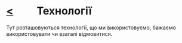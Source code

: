 # [<](tools.md)   Технології

Тут розташовуються технології, що ми використовуємо, бажаємо використовувати чи взагалі відмовитися.